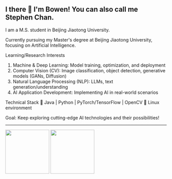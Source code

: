 ## I there 👋 I'm Bowen! You can also call me Stephen Chan.
I am a M.S. student in Beijing Jiaotong University.

Currently pursuing my ​​Master's degree​​ at ​​Beijing Jiaotong University​​, focusing on ​​Artificial Intelligence​​.

​​Learning/Research Interests​​
1) ​​Machine & Deep Learning​​: Model training, optimization, and deployment
2) Computer Vision (CV)​​: Image classification, object detection, generative models (GANs, Diffusion)
3) Natural Language Processing (NLP)​​: LLMs, text generation/understanding
4) AI Application Development​​: Implementing AI in real-world scenarios

Technical Stack​​
🔹 Java | Python | PyTorch/TensorFlow | OpenCV 
🔹 Linux environment

​​Goal​​: Keep exploring cutting-edge AI technologies and their possibilities!
<hr>
<div align=""> <img height="137px" src="https://github-readme-stats.vercel.app/api?username=sun0225SUN&hide_title=true&hide_border=true&show_icons=trueline_height=21&text_color=000&icon_color=000&bg_color=0,ea6161,ffc64d,fffc4d,52fa5a&theme=graywhite" />  <img   height="137px" src=https://github-readme-stats.vercel.app/api/top-langs/?username=heartyang520&theme=radical&show_icons=true></div>

